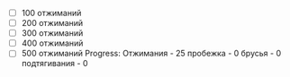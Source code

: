 - [ ] 100 отжиманий
- [ ] 200 отжиманий
- [ ] 300 отжиманий
- [ ] 400 отжиманий
- [ ] 500 отжиманий
Progress:
Отжимания - 25
пробежка - 0
брусья - 0
подтягивания - 0